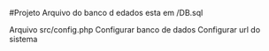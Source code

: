 #Projeto 
Arquivo do banco d edados esta em /DB.sql

Arquivo src/config.php
    Configurar banco de dados 
    Configurar url do sistema
